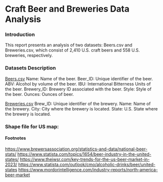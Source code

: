 # Craft Beer and Breweries Data Analysis
### Introduction
This report presents an analysis of two datasets: Beers.csv and Breweries.csv, which consist of 2,410 U.S. craft beers and 558 U.S. breweries, respectively.

### Datasets Description
[Beers.csv](https://github.com/torih1541/Case-Study-1-DDS/files/14513428/Beers.csv)
	Name: Name of the beer.
	Beer_ID: Unique identifier of the beer.
	ABV: Alcohol by volume of the beer.
	IBU: International Bitterness Units of the beer.
	Brewery_ID: Brewery ID associated with the beer.
	Style: Style of the beer.
	Ounces: Ounces of beer.

[Breweries.csv](https://github.com/torih1541/Case-Study-1-DDS/files/14513429/Breweries.csv)
	Brew_ID: Unique identifier of the brewery.
	Name: Name of the brewery.
	City: City where the brewery is located.
	State: U.S. State where the brewery is located.
### Shape file for US map: 
#### Footnotes​
https://www.brewersassociation.org/statistics-and-data/national-beer-stats/
https://www.statista.com/topics/1654/beer-industry-in-the-united-states/
https://www.theiwsr.com/key-trends-for-the-us-beer-market-in-2023/
https://www.statista.com/outlook/cmo/alcoholic-drinks/beer/united-states
https://www.mordorintelligence.com/industry-reports/north-america-beer-market 
